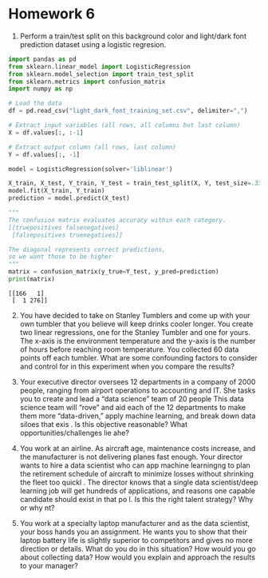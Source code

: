 # Homework 6

1. Perform a train/test split on this background color and light/dark font prediction dataset using a logistic regresion. 


```python
import pandas as pd
from sklearn.linear_model import LogisticRegression
from sklearn.model_selection import train_test_split
from sklearn.metrics import confusion_matrix
import numpy as np

# Load the data
df = pd.read_csv("light_dark_font_training_set.csv", delimiter=",")

# Extract input variables (all rows, all columns but last column)
X = df.values[:, :-1]

# Extract output column (all rows, last column)
Y = df.values[:, -1]

model = LogisticRegression(solver='liblinear')

X_train, X_test, Y_train, Y_test = train_test_split(X, Y, test_size=.33)
model.fit(X_train, Y_train)
prediction = model.predict(X_test)

"""
The confusion matrix evaluates accuracy within each category.
[[truepositives falsenegatives]
 [falsepositives truenegatives]]

The diagonal represents correct predictions,
so we want those to be higher
"""
matrix = confusion_matrix(y_true=Y_test, y_pred=prediction)
print(matrix)
```

    [[166   1]
     [  1 276]]


2.  You have decided to take on Stanley Tumblers and come up with your own tumbler that you believe will keep drinks cooler longer. You create two linear regressions, one for the Stanley Tumbler and one for yours. The x-axis is the environment temperature and the y-axis is the number of hours before reaching room temperature. You collected 60 data points off each tumbler. What are some confounding factors to consider and control for in this experiment when you compare the results? 

3. Your executive director oversees 12 departments in a company of 2000 people, ranging from airport operations to accounting and IT. 
She tasks you to create and lead a “data science” team of 20 people 
This data science team will “rove” and aid each of the 12 departments to make them more “data-driven,” apply machine learning, and break down data siloes that exis .
Is this objective reasonable? What opportunities/challenges lie ahe?



4. You work at an airline. 
As aircraft age, maintenance costs increase, and the manufacturer is not delivering planes fast enough.
Your director wants to hire a data scientist who can app machine learningng to plan the retirement schedule of aircraft to minimize losses without shrinking the fleet too quickl .
The director knows that a single data scientist/deep learning job will get hundreds of applications, and reasons one capable candidate should exist in that po l.
Is this the right talent strategy? Why or why nt? 


5. You work at a specialty laptop manufacturer and as the data scientist, your boss hands you an assignment. He wants you to show that their laptop battery life is slightly superior to competitors and gives no more direction or details. What do you do in this situation? How would you go about collecting data? How would you explain and approach the results to your manager? 


```python

```
